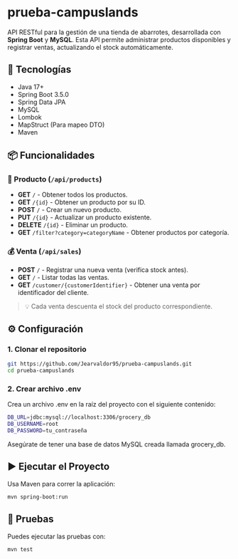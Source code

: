 # prueba-campuslands

API RESTful para la gestión de una tienda de abarrotes, desarrollada con **Spring Boot** y **MySQL**. Esta API permite administrar productos disponibles y registrar ventas, actualizando el stock automáticamente.

## 🚀 Tecnologías

- Java 17+
- Spring Boot 3.5.0
- Spring Data JPA
- MySQL
- Lombok
- MapStruct (Para mapeo DTO)
- Maven

## 📦 Funcionalidades

### 🛒 Producto (`/api/products`)

- **GET** `/` - Obtener todos los productos.
- **GET** `/{id}` - Obtener un producto por su ID.
- **POST** `/` - Crear un nuevo producto.
- **PUT** `/{id}` - Actualizar un producto existente.
- **DELETE** `/{id}` - Eliminar un producto.
- **GET** `/filter?category=categoryName` - Obtener productos por categoría.

### 💰 Venta (`/api/sales`)

- **POST** `/` - Registrar una nueva venta (verifica stock antes).
- **GET** `/` - Listar todas las ventas.
- **GET** `/customer/{customerIdentifier}` - Obtener una venta por identificador del cliente.

> 💡 Cada venta descuenta el stock del producto correspondiente.

## ⚙️ Configuración

### 1. Clonar el repositorio

```bash
git https://github.com/Jearvaldor95/prueba-campuslands.git
cd prueba-campuslands
````

### 2. Crear archivo .env
Crea un archivo .env en la raíz del proyecto con el siguiente contenido:

```bash
DB_URL=jdbc:mysql://localhost:3306/grocery_db
DB_USERNAME=root
DB_PASSWORD=tu_contraseña
```
Asegúrate de tener una base de datos MySQL creada llamada grocery_db.

## ▶️ Ejecutar el Proyecto
Usa Maven para correr la aplicación:
```bash
mvn spring-boot:run
```

## 🧪 Pruebas
Puedes ejecutar las pruebas con:
```bash
mvn test
```
